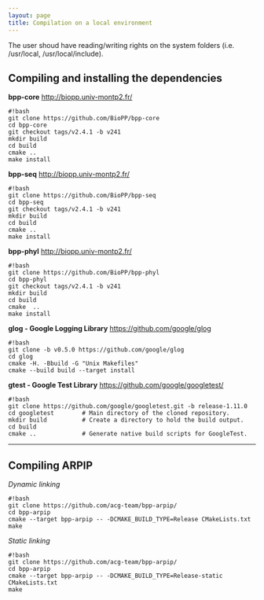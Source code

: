 ```yaml
---
layout: page
title: Compilation on a local environment
---
```


The user shoud have reading/writing rights on the system folders (i.e. /usr/local, /usr/local/include).


## Compiling and installing the dependencies


**bpp-core** http://biopp.univ-montp2.fr/

```
#!bash
git clone https://github.com/BioPP/bpp-core
cd bpp-core
git checkout tags/v2.4.1 -b v241
mkdir build
cd build
cmake ..
make install
```

**bpp-seq** http://biopp.univ-montp2.fr/

```
#!bash
git clone https://github.com/BioPP/bpp-seq
cd bpp-seq
git checkout tags/v2.4.1 -b v241
mkdir build
cd build
cmake ..
make install
```

**bpp-phyl**  http://biopp.univ-montp2.fr/

```
#!bash
git clone https://github.com/BioPP/bpp-phyl
cd bpp-phyl
git checkout tags/v2.4.1 -b v241
mkdir build
cd build
cmake  ..
make install
```


**glog - Google Logging Library** https://github.com/google/glog

```
#!bash
git clone -b v0.5.0 https://github.com/google/glog
cd glog
cmake -H. -Bbuild -G "Unix Makefiles"
cmake --build build --target install

```

**gtest - Google Test Library** https://github.com/google/googletest/

```
#!bash
git clone https://github.com/google/googletest.git -b release-1.11.0
cd googletest        # Main directory of the cloned repository.
mkdir build          # Create a directory to hold the build output.
cd build
cmake ..             # Generate native build scripts for GoogleTest.
```

---

## Compiling ARPIP


*Dynamic linking*
```
#!bash
git clone https://github.com/acg-team/bpp-arpip/
cd bpp-arpip
cmake --target bpp-arpip -- -DCMAKE_BUILD_TYPE=Release CMakeLists.txt
make
```

*Static linking* 
```
#!bash
git clone https://github.com/acg-team/bpp-arpip/
cd bpp-arpip
cmake --target bpp-arpip -- -DCMAKE_BUILD_TYPE=Release-static CMakeLists.txt
make
```

